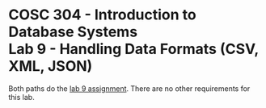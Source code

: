 # COSC 304 - Introduction to Database Systems<br>Lab 9 - Handling Data Formats (CSV, XML, JSON)

Both paths do the [lab 9 assignment](../). There are no other requirements for this lab.

